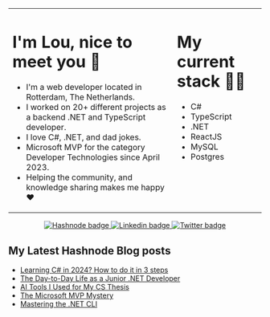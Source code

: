 <table align="center"><tr><td valign="top" width="65%">

# I'm Lou, nice to meet you 👋

* I'm a web developer located in Rotterdam, The Netherlands.
* I worked on 20+ different projects as a backend .NET and TypeScript developer.
* I love C#, .NET, and dad jokes.
* Microsoft MVP for the category Developer Technologies since April 2023.
* Helping the community, and knowledge sharing makes me happy ❤️

</td><td valign="top" width="35%">

# My current stack 👩‍💻
* C#
* TypeScript
* .NET
* ReactJS
* MySQL
* Postgres

</tr></tr></table>

<p align="center">
 <a href="https://hashnode.com/@lovelacecoding">
   <img src="https://img.shields.io/badge/Hashnode-2962FF?style=for-the-badge&logo=hashnode&logoColor=white" alt="Hashnode badge"/>
 </a>
 <a href="https://www.linkedin.com/in/louelladev/">
   <img src="https://img.shields.io/badge/linkedin-%230077B5.svg?style=for-the-badge&logo=linkedin&logoColor=white" alt="Linkedin badge"/>
 </a>
 <a href="https://twitter.com/lovelacecoding">
   <img src="https://img.shields.io/badge/Twitter-1DA1F2?style=for-the-badge&logo=twitter&logoColor=white" alt="Twitter badge" />
 </a>
</p>

## My Latest Hashnode Blog posts
 <!-- BLOG-POST-LIST:START -->
- [Learning C# in 2024? How to do it in 3 steps](https://lovelacecoding.hashnode.dev/learning-c-in-2024-how-to-do-it-in-3-steps)
- [The Day-to-Day Life as a Junior .NET Developer](https://lovelacecoding.hashnode.dev/the-day-to-day-life-as-a-junior-net-developer)
- [AI Tools I Used for My CS Thesis](https://lovelacecoding.hashnode.dev/ai-tools-i-used-for-my-cs-thesis)
- [The Microsoft MVP Mystery](https://lovelacecoding.hashnode.dev/the-microsoft-mvp-mystery)
- [Mastering the .NET CLI](https://lovelacecoding.hashnode.dev/mastering-the-net-cli)
<!-- BLOG-POST-LIST:END -->
 



